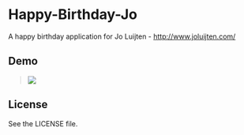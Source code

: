 Happy-Birthday-Jo
=================

A happy birthday application for Jo Luijten - http://www.joluijten.com/

## Demo

> [![](http://i.imgur.com/r5PUDNM.png)](https://asciinema.org/a/9104)

## License
See the LICENSE file.
